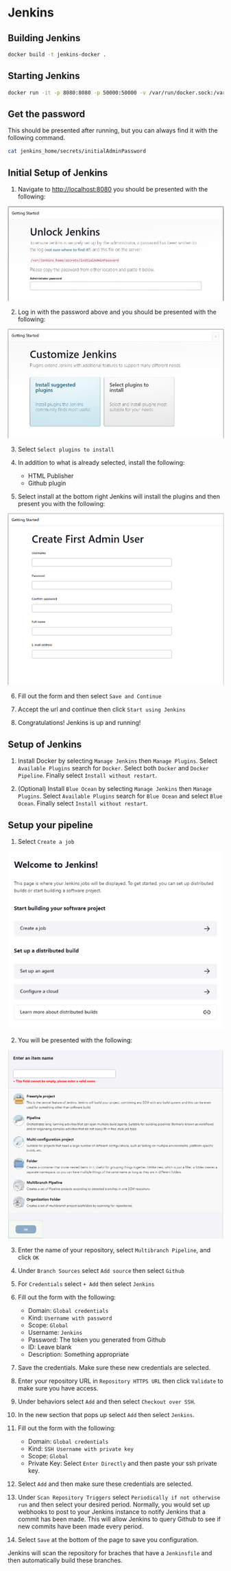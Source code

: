 # Jenkins

## Building Jenkins

```bash
docker build -t jenkins-docker .
```

## Starting Jenkins

```bash
docker run -it -p 8080:8080 -p 50000:50000 -v /var/run/docker.sock:/var/run/docker.sock -v $(pwd)/jenkins_home:/var/jenkins_home jenkins-docker
```

## Get the password

This should be presented after running, but you can always find it with the following command.

```bash
cat jenkins_home/secrets/initialAdminPassword
```

## Initial Setup of Jenkins

1. Navigate to [http://localhost:8080](http://localhost:8080) you should be presented with the following:

![Unlock](images/unlock.jpg)

2. Log in with the password above and you should be presented with the following:

![Plugins](images/plugins.jpg)

3. Select `Select plugins to install`

4. In addition to what is already selected, install the following:
    - HTML Publisher
    - Github plugin

5. Select install at the bottom right Jenkins will install the plugins and then present you with the following:

![Admin](images/admin.png)

6. Fill out the form and then select `Save and Continue`

7. Accept the url and continue then click `Start using Jenkins`

8. Congratulations! Jenkins is up and running!

## Setup of Jenkins

1. Install Docker by selecting `Manage Jenkins` then `Manage Plugins`. Select `Available Plugins` search for `Docker`. Select both `Docker` and `Docker Pipeline`. Finally select `Install without restart`.

2. (Optional) Install `Blue Ocean` by selecting `Manage Jenkins` then `Manage Plugins`. Select `Available Plugins` search for `Blue Ocean` and select `Blue Ocean`. Finally select `Install without restart`.


## Setup your pipeline

1. Select `Create a job`

![Create a job](images/create_a_job.png)

2. You will be presented with the following:

![Create job](images/create_job.png)

3. Enter the name of your repository, select `Multibranch Pipeline`, and click `OK`

4. Under `Branch Sources` select `Add source` then select `Github`

5. For `Credentials` select `+ Add` then select `Jenkins`

6. Fill out the form with the following:
    - Domain: `Global credentials`
    - Kind: `Username with password`
    - Scope: `Global`
    - Username: `Jenkins`
    - Password: The token you generated from Github
    - ID: Leave blank
    - Description: Something appropriate

7. Save the credentials. Make sure these new credentials are selected.

8. Enter your repository URL in `Repository HTTPS URL` then click `Validate` to make sure you have access.

9. Under behaviors select `Add` and then select `Checkout over SSH`.

10. In the new section that pops up select `Add` then select `Jenkins`.

11. Fill out the form with the following:
    - Domain: `Global credentials`
    - Kind: `SSH Username with private key`
    - Scope: `Global`
    - Private Key: Select `Enter Directly` and then paste your ssh private key.

12. Select `Add` and then make sure these credentials are selected.

13. Under `Scan Repository Triggers` select `Periodically if not otherwise run` and then select your desired period. Normally, you would set up webhooks to post to your Jenkins instance to notify Jenkins that a commit has been made. This will allow Jenkins to query Github to see if new commits have been made every period.

13. Select `Save` at the bottom of the page to save you configuration.

Jenkins will scan the repository for braches that have a `Jenkinsfile` and then automatically build these branches.
